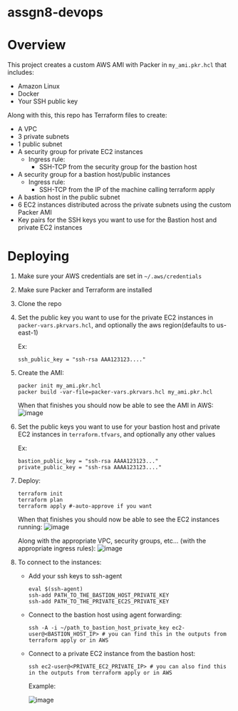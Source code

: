 # assgn8-devops
# Overview
This project creates a custom AWS AMI with Packer in ```my_ami.pkr.hcl``` that includes:
- Amazon Linux
- Docker
- Your SSH public key

Along with this, this repo has Terraform files to create:
- A VPC
- 3 private subnets
- 1 public subnet
- A security group for private EC2 instances
    - Ingress rule:
        - SSH-TCP from the security group for the bastion host
- A security group for a bastion host/public instances
    - Ingress rule:
        - SSH-TCP from the IP of the machine calling terraform apply
- A bastion host in the public subnet
- 6 EC2 instances distributed across the private subnets using the custom Packer AMI
- Key pairs for the SSH keys you want to use for the Bastion host and private EC2 instances

# Deploying
1. Make sure your AWS credentials are set in ```~/.aws/credentials```
2. Make sure Packer and Terraform are installed
3. Clone the repo
4. Set the public key you want to use for the private EC2 instances in ```packer-vars.pkrvars.hcl```, and optionally the aws region(defaults to us-east-1)

   Ex:
   ```
   ssh_public_key = "ssh-rsa AAA123123...."
   ```
6. Create the AMI:
   ```
   packer init my_ami.pkr.hcl
   packer build -var-file=packer-vars.pkrvars.hcl my_ami.pkr.hcl
   ```
   When that finishes you should now be able to see the AMI in AWS:
![image](https://github.com/user-attachments/assets/c916fb76-d067-4b84-8d23-2f78d45df069)
7. Set the public keys you want to use for your bastion host and private EC2 instances in ```terraform.tfvars```, and optionally any other values

   Ex:
   ```
   bastion_public_key = "ssh-rsa AAAA123123..."
   private_public_key = "ssh-rsa AAAA123123...."
   ```
8. Deploy:
   ```
   terraform init
   terraform plan
   terraform apply #-auto-approve if you want
   ```
   When that finishes you should now be able to see the EC2 instances running:
   ![image](https://github.com/user-attachments/assets/7309ac2b-52ff-4a49-8fec-b7e3de9363a1)

   
   Along with the appropriate VPC, security groups, etc... (with the appropriate ingress rules):
   ![image](https://github.com/user-attachments/assets/d8faaa83-e16a-49b4-90a1-8edebab90365)
9. To connect to the instances:
   - Add your ssh keys to ssh-agent
      ```
      eval $(ssh-agent)
      ssh-add PATH_TO_THE_BASTION_HOST_PRIVATE_KEY
      ssh-add PATH_TO_THE_PRIVATE_EC2S_PRIVATE_KEY
      ```
    - Connect to the bastion host using agent forwarding:
      ```
      ssh -A -i ~/path_to_bastion_host_private_key ec2-user@<BASTION_HOST_IP> # you can find this in the outputs from terraform apply or in AWS
      ```

   - Connect to a private EC2 instance from the bastion host:
     ```
     ssh ec2-user@<PRIVATE_EC2_PRIVATE_IP> # you can also find this in the outputs from terraform apply or in AWS
     ```

     Example:
     
     ![image](https://github.com/user-attachments/assets/b5f75c37-dcb4-4b32-a53d-07867c279a9b)



   

